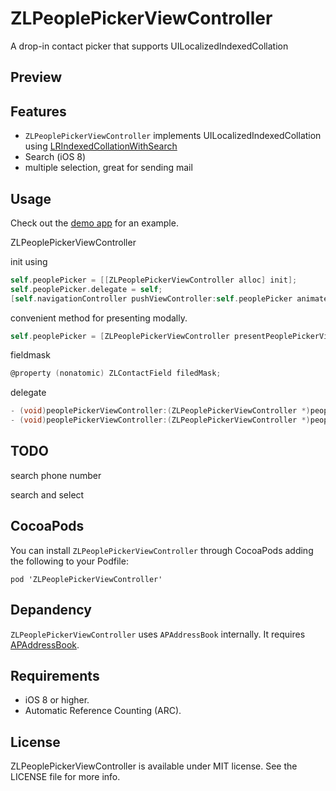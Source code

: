 ZLPeoplePickerViewController
============================

A drop-in contact picker that supports UILocalized​Indexed​Collation

Preview
---

Features
---
- `ZLPeoplePickerViewController` implements UILocalized​Indexed​Collation using [LRIndexedCollationWithSearch](https://gist.github.com/305676/c128784d22fcf572d3beded690ce84f85449d7c7)
- Search (iOS 8)
- multiple selection, great for sending mail

Usage
---
Check out the [demo app]() for an example.

ZLPeoplePickerViewController

init using
~~~objective-c
self.peoplePicker = [[ZLPeoplePickerViewController alloc] init];
self.peoplePicker.delegate = self;
[self.navigationController pushViewController:self.peoplePicker animated:YES];
~~~

convenient method for presenting modally.
~~~objective-c
self.peoplePicker = [ZLPeoplePickerViewController presentPeoplePickerViewControllerForParentViewController:self];
~~~

fieldmask

~~~objective-c
@property (nonatomic) ZLContactField filedMask;
~~~

delegate
~~~objective-c
- (void)peoplePickerViewController:(ZLPeoplePickerViewController *)peoplePicker didSelectPerson:(NSNumber *)recordId;
- (void)peoplePickerViewController:(ZLPeoplePickerViewController *)peoplePicker didReturnWithSelectedPeople:(NSArray *)people;

~~~

TODO
---
search phone number

search and select

CocoaPods
---
You can install `ZLPeoplePickerViewController` through CocoaPods adding the following to your Podfile:

    pod 'ZLPeoplePickerViewController'

Depandency
---
`ZLPeoplePickerViewController` uses `APAddressBook` internally. It requires [APAddressBook](https://github.com/Alterplay/APAddressBook).


Requirements
---
- iOS 8 or higher.
- Automatic Reference Counting (ARC).

License
---
ZLPeoplePickerViewController is available under MIT license. See the LICENSE file for more info.
